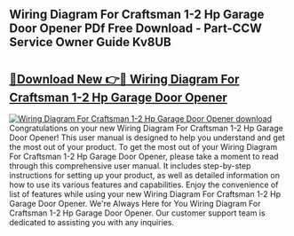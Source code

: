 ## Wiring Diagram For Craftsman 1-2 Hp Garage Door Opener PDf Free Download - Part-CCW Service Owner Guide Kv8UB

# <h2><a href="http://dftpfl.blite.top/?on=Wiring+Diagram+For+Craftsman+1-2+Hp+Garage+Door+Opener">🔗Download New 👉🔴 Wiring Diagram For Craftsman 1-2 Hp Garage Door Opener</a></h2>

[![Wiring Diagram For Craftsman 1-2 Hp Garage Door Opener download](https://i.imgur.com/lujVjoI.png)](http://dftpfl.blite.top/?on=Wiring+Diagram+For+Craftsman+1-2+Hp+Garage+Door+Opener)
Congratulations on your new Wiring Diagram For Craftsman 1-2 Hp Garage Door Opener! This user manual is designed to help you understand and get the most out of your product. To get the most out of your Wiring Diagram For Craftsman 1-2 Hp Garage Door Opener, please take a moment to read through this comprehensive user manual. It includes step-by-step instructions for setting up your product, as well as detailed information on how to use its various features and capabilities. Enjoy the convenience of list of features while using your new Wiring Diagram For Craftsman 1-2 Hp Garage Door Opener. We're Always Here for You Wiring Diagram For Craftsman 1-2 Hp Garage Door Opener. Our customer support team is dedicated to assisting you with any inquiries.
